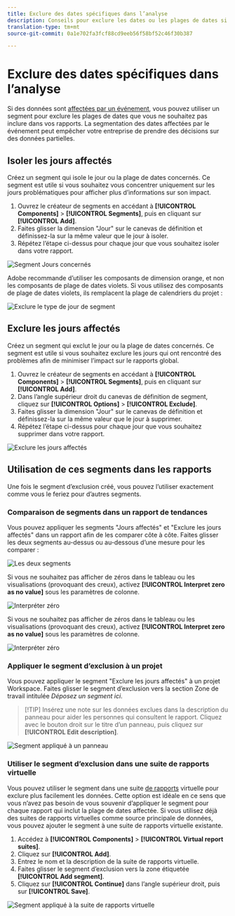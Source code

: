 ```yaml
---
title: Exclure des dates spécifiques dans l’analyse
description: Conseils pour exclure les dates ou les plages de dates si vous ne souhaitez pas les inclure dans les rapports.
translation-type: tm+mt
source-git-commit: 0a1e702fa3fcf88cd9eeb56f58bf52c46f30b387

---
```



# Exclure des dates spécifiques dans l’analyse

Si des données sont [affectées par un événement](overview.md), vous pouvez utiliser un segment pour exclure les plages de dates que vous ne souhaitez pas inclure dans vos rapports. La segmentation des dates affectées par le événement peut empêcher votre entreprise de prendre des décisions sur des données partielles.

## Isoler les jours affectés

Créez un segment qui isole le jour ou la plage de dates concernés. Ce segment est utile si vous souhaitez vous concentrer uniquement sur les jours problématiques pour afficher plus d’informations sur son impact.

1. Ouvrez le créateur de segments en accédant à **[!UICONTROL Components]** > **[!UICONTROL Segments]**, puis en cliquant sur **[!UICONTROL Add]**.
2. Faites glisser la dimension &quot;Jour&quot; sur le canevas de définition et définissez-la sur la même valeur que le jour à isoler.
3. Répétez l’étape ci-dessus pour chaque jour que vous souhaitez isoler dans votre rapport.

![Segment Jours concernés](assets/affected_days.jpg)

Adobe recommande d’utiliser les composants de dimension orange, et non les composants de plage de dates violets. Si vous utilisez des composants de plage de dates violets, ils remplacent la plage de calendriers du projet :

![Exclure le type de jour de segment](assets/exclude_segment_day_type.jpg)

## Exclure les jours affectés

Créez un segment qui exclut le jour ou la plage de dates concernés. Ce segment est utile si vous souhaitez exclure les jours qui ont rencontré des problèmes afin de minimiser l’impact sur le rapports global.

1. Ouvrez le créateur de segments en accédant à **[!UICONTROL Components]** > **[!UICONTROL Segments]**, puis en cliquant sur **[!UICONTROL Add]**.
2. Dans l’angle supérieur droit du canevas de définition de segment, cliquez sur **[!UICONTROL Options]** > **[!UICONTROL Exclude]**.
3. Faites glisser la dimension &quot;Jour&quot; sur le canevas de définition et définissez-la sur la même valeur que le jour à supprimer.
4. Répétez l’étape ci-dessus pour chaque jour que vous souhaitez supprimer dans votre rapport.

![Exclure les jours affectés](assets/exclude_affected_days.jpg)

## Utilisation de ces segments dans les rapports

Une fois le segment d’exclusion créé, vous pouvez l’utiliser exactement comme vous le feriez pour d’autres segments.

### Comparaison de segments dans un rapport de tendances

Vous pouvez appliquer les segments &quot;Jours affectés&quot; et &quot;Exclure les jours affectés&quot; dans un rapport afin de les comparer côte à côte. Faites glisser les deux segments au-dessus ou au-dessous d’une mesure pour les comparer :

![Les deux segments](assets/affected_and_exclude.png)

Si vous ne souhaitez pas afficher de zéros dans le tableau ou les visualisations (provoquant des creux), activez **[!UICONTROL Interpret zero as no value]** sous les paramètres de colonne.

![Interpréter zéro](assets/interpret_zero.png)

Si vous ne souhaitez pas afficher de zéros dans le tableau ou les visualisations (provoquant des creux), activez **[!UICONTROL Interpret zero as no value]** sous les paramètres de colonne.

![Interpréter zéro](../assets/interpret_zero.png)

### Appliquer le segment d’exclusion à un projet

Vous pouvez appliquer le segment &quot;Exclure les jours affectés&quot; à un projet Workspace. Faites glisser le segment d’exclusion vers la section Zone de travail intitulée *Déposez un segment ici*.

>[!TIP] Insérez une note sur les données exclues dans la description du panneau pour aider les personnes qui consultent le rapport. Cliquez avec le bouton droit sur le titre d’un panneau, puis cliquez sur **[!UICONTROL Edit description]**.

![Segment appliqué à un panneau](assets/exclude_segment_panel.jpg)

### Utiliser le segment d’exclusion dans une suite de rapports virtuelle

Vous pouvez utiliser le segment dans une suite [de rapports](/help/components/vrs/vrs-about.md) virtuelle pour exclure plus facilement les données. Cette option est idéale en ce sens que vous n’avez pas besoin de vous souvenir d’appliquer le segment pour chaque rapport qui inclut la plage de dates affectée. Si vous utilisez déjà des suites de rapports virtuelles comme source principale de données, vous pouvez ajouter le segment à une suite de rapports virtuelle existante.

1. Accédez à **[!UICONTROL Components]** > **[!UICONTROL Virtual report suites]**.
2. Cliquez sur **[!UICONTROL Add]**.
3. Entrez le nom et la description de la suite de rapports virtuelle.
4. Faites glisser le segment d’exclusion vers la zone étiquetée **[!UICONTROL Add segment]**.
5. Cliquez sur **[!UICONTROL Continue]** dans l’angle supérieur droit, puis sur **[!UICONTROL Save]**.

![Segment appliqué à la suite de rapports virtuelle](assets/exclude_segment_vrs.png)
